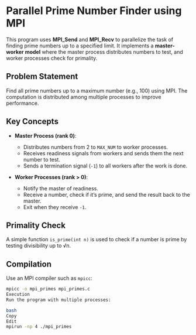 # Parallel Prime Number Finder using MPI

This program uses **MPI_Send** and **MPI_Recv** to parallelize the task of finding prime numbers up to a specified limit. It implements a **master-worker model** where the master process distributes numbers to test, and worker processes check for primality.

## Problem Statement

Find all prime numbers up to a maximum number (e.g., 100) using MPI. The computation is distributed among multiple processes to improve performance.

## Key Concepts

- **Master Process (rank 0)**:
  - Distributes numbers from 2 to `MAX_NUM` to worker processes.
  - Receives readiness signals from workers and sends them the next number to test.
  - Sends a termination signal (`-1`) to all workers after the work is done.
  
- **Worker Processes (rank > 0)**:
  - Notify the master of readiness.
  - Receive a number, check if it’s prime, and send the result back to the master.
  - Exit when they receive `-1`.

## Primality Check

A simple function `is_prime(int n)` is used to check if a number is prime by testing divisibility up to √n.

## Compilation

Use an MPI compiler such as `mpicc`:

```bash
mpicc -o mpi_primes mpi_primes.c
Execution
Run the program with multiple processes:

bash
Copy
Edit
mpirun -np 4 ./mpi_primes
